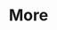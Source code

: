 ---
layout: page
title: More
nav: true
nav_order: 5
dropdown: true
children: 
    - title: Repositories
      permalink: /repositories/
    - title: Teaching
      permalink: /teaching/
    - title: CV
      newtab: true
      permalink: /assets/pdf/CV.pdf
---